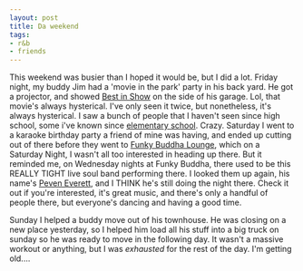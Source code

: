 ```yaml
---
layout: post
title: Da weekend
tags:
- r&b
- friends
---
```

This weekend was busier than I hoped it would be, but I did a lot. Friday night, my buddy Jim had a 'movie in the park' party in his back yard. He got a projector, and showed [Best in Show](http://www.imdb.com/title/tt0218839/) on the side of his garage. Lol, that movie's always hysterical. I've only seen it twice, but nonetheless, it's always hysterical. I saw a bunch of people that I haven't seen since high school, some i've known since [elementary school](http://www.asd4.org/schools/ful/index_ful.html). Crazy. Saturday I went to a karaoke birthday party a friend of mine was having, and ended up cutting out of there before they went to [Funky Buddha Lounge](http://www.funkybuddha.com/), which on a Saturday Night, I wasn't all too interested in heading up there. But it reminded me, on Wednesday nights at Funky Buddha, there used to be this REALLY TIGHT live soul band performing there. I looked them up again, his name's [Peven Everett](http://www.myspace.com/peveneverett), and I THINK he's still doing the night there. Check it out if you're interested, it's great music, and there's only a handful of people there, but everyone's dancing and having a good time.

Sunday I helped a buddy move out of his townhouse. He was closing on a new place yesterday, so I helped him load all his stuff into a big truck on sunday so he was ready to move in the following day. It wasn't a massive workout or anything, but I was _exhausted_ for the rest of the day. I'm getting old....

